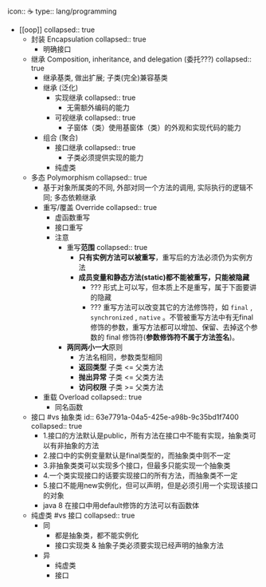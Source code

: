 icon:: ☕
type:: lang/programming

- [[oop]]
  collapsed:: true
  - 封装 Encapsulation
    collapsed:: true
    - 明确接口
  - 继承 Composition, inheritance, and delegation (委托???)
    collapsed:: true
    - 继承基类, 做出扩展; 子类(完全)兼容基类
    - 继承 (泛化)
      - 实现继承
        collapsed:: true
        - 无需额外编码的能力
      - 可视继承
        collapsed:: true
        - 子窗体（类）使用基窗体（类）的外观和实现代码的能力
    - 组合 (聚合)
      - 接口继承
        collapsed:: true
        - 子类必须提供实现的能力
      - 纯虚类
  - 多态 Polymorphism
    collapsed:: true
    - 基于对象所属类的不同, 外部对同一个方法的调用, 实际执行的逻辑不同; 多态依赖继承
    - 重写/覆盖 Override
      collapsed:: true
      - 虚函数重写
      - 接口重写
      - 注意
        - 重写**范围**
          collapsed:: true
          - **只有实例方法可以被重写**，重写后的方法必须仍为实例方法
          - **成员变量和静态方法(static)都不能被重写，只能被隐藏**
            - ??? 形式上可以写，但本质上不是重写，属于下面要讲的隐藏
            - ??? 重写方法可以改变其它的方法修饰符，如 `final` , `synchronized` , `native` 。不管被重写方法中有无final修饰的参数，重写方法都可以增加、保留、去掉这个参数的 final 修饰符(**参数修饰符不属于方法签名**)。
        - **两同两小一大**原则
          - 方法名相同，参数类型相同
          - **返回类型** 子类 <= 父类方法
          - **抛出异常** 子类 <= 父类方法
          - **访问权限** 子类 >= 父类方法
    - 重载 Overload
      collapsed:: true
      - 同名函数
  - 接口 \#vs 抽象类
    id:: 63e7791a-04a5-425e-a98b-9c35bd1f7400
    collapsed:: true
    - 1.接口的方法默认是public，所有方法在接口中不能有实现，抽象类可以有非抽象的方法
    - 2.接口中的实例变量默认是final类型的，而抽象类中则不一定
    - 3.非抽象类类可以实现多个接口，但最多只能实现一个抽象类
    - 4.一个类实现接口的话要实现接口的所有方法，而抽象类不一定
    - 5.接口不能用new实例化，但可以声明，但是必须引用一个实现该接口的对象
    - java 8 在接口中用default修饰的方法可以有函数体
  - 纯虚类 \#vs 接口
    collapsed:: true
    - 同
      - 都是抽象类，都不能实例化
      - 接口实现类 & 抽象子类必须要实现已经声明的抽象方法
    - 异
      - 纯虚类
      - 接口